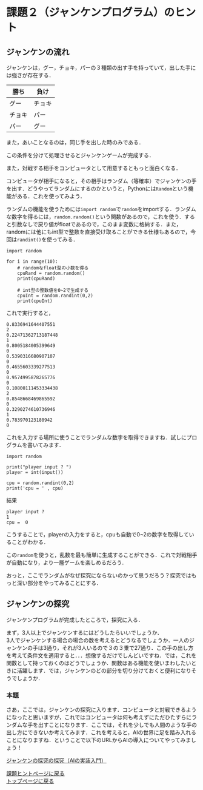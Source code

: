 
# 課題２（ジャンケンプログラム）のヒント

## ジャンケンの流れ
ジャンケンは，グー，チョキ，パーの３種類の出す手を持っていて，出した手には強さが存在する．

|勝ち|負け|
|---|---|
|グー|チョキ|
|チョキ|パー|
|パー|グー|


また，あいことなるのは，同じ手を出した時のみである．

この条件を分けて処理させるとジャンケンゲームが完成する．

また，対戦する相手をコンピュータとして用意するともっと面白くなる．

コンピュータが相手になると，その相手はランダム（等確率）でジャンケンの手を出す．どうやってランダムにするのかというと，Pythonには`Random`という機能がある．これを使ってみよう．

ランダムの機能を使うためには`import random`で`random`をimportする．ランダムな数字を得るには，`random.random()`という関数があるので，これを使う．すると引数なしで戻り値がfloatであるので，このまま変数に格納する．また，randomには他にもint型で整数を直接受け取ることができる仕様もあるので，今回は`randint()`を使ってみる．


```
import random

for i in range(10):
    # randomなfloat型の小数を得る
    cpuRand = random.random()
    print(cpuRand)

    # int型の整数値を0~2で生成する
    cpuInt = random.randint(0,2)
    print(cpuInt)

```

これで実行すると，

```
0.8336941644407551
2
0.22471362713187448
1
0.8005184005399649
0
0.5390316680907107
0
0.4655603339277513
0
0.9574995878265776
0
0.10800111453334438
2
0.8548668469865592
0
0.3290274610736946
1
0.783970123180942
0
```

これを入力する場所に使うことでランダムな数字を取得できますね．試しにプログラムを書いてみます．

```
import random

print("player input ? ")
player = int(input())

cpu = random.randint(0,2)
print('cpu = ' , cpu)
```

結果

```
player input ? 
1
cpu =  0
```

こうすることで，playerの入力をすると，cpuも自動で0~2の数字を取得していることがわかる．



この`random`を使うと，乱数を最も簡単に生成することができる．これで対戦相手が自動になり，より一層ゲームを楽しめるだろう．

おっと，ここでランダムがなぜ探究にならないのかって思うだろう？探究ではもっと深い部分をやってみることにする．


## ジャンケンの探究
ジャンケンプログラムが完成したところで，探究に入る．

まず，3人以上でジャンケンするにはどうしたらいいでしょうか．  
3人でジャンケンする場合の場合の数を考えるとどうなるでしょうか．一人のジャンケンの手は3通り，それが3人いるので３の３乗で27通り．この手の出し方を考えて条件文を適用すると．．．想像するだけでしんどいですね．では，これを関数として持っておくのはどうでしょうか．関数はある機能を使いまわしたいときに活躍します．では，ジャンケンのどの部分を切り分けておくと便利になりそうでしょうか．


### 本題

さあ，ここでは，ジャンケンの探究に入ります．コンピュータと対戦できるようになったと思いますが，これではコンピュータは何も考えずにただひたすらにランダムな手を出すことになります．ここでは，それを少しでも人間のような手の出し方にできないか考えてみます．これを考えると，AIの世界に足を踏み入れることになりますね．ということで以下のURLからAIの導入についてやってみましょう！


[ジャンケンの探究の探究（AIの実装入門）](https://github.com/yamada24/Python_Lecture/blob/main/linkme/jankenai.md)  








[課題ヒントページに戻る](https://github.com/yamada24/Python_Lecture/blob/main/linkme/hint.md)  
[トップページに戻る](https://github.com/yamada24/Python_Lecture/)  


